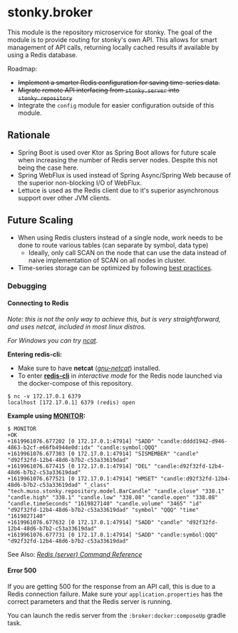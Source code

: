 # stonky.broker
This module is the repository microservice for stonky. The goal of the module is to provide routing for stonky's own API.
This allows for smart management of API calls, returning locally cached results if available by using a Redis database.

Roadmap:
- ~~Implement a smarter Redis configuration for saving time-series data.~~
- ~~Migrate remote API interfacing from `stonky.server` into `stonky.repository`~~
- Integrate the `config` module for easier configuration outside of this module.

## Rationale
- Spring Boot is used over Ktor as Spring Boot allows for future scale when increasing the number of Redis server nodes. Despite this not being the case here.
- Spring WebFlux is used instead of Spring Async/Spring Web because of the superior non-blocking I/O of WebFlux.
- Lettuce is used as the Redis client due to it's superior asynchronous support over other JVM clients.

## Future Scaling
- When using Redis clusters instead of a single node, work needs to be done to route various tables (can separate by symbol, data type)
    - Ideally, only call SCAN on the node that can use the data instead of naive implementation of SCAN on all nodes in cluster.
- Time-series storage can be optimized by following [best practices](https://redislabs.com/redis-best-practices/time-series/).

### Debugging

#### Connecting to Redis
*Note: this is not the only way to achieve this, but is very straightforward, and uses netcat, included in most linux distros.*

*For Windows you can try [ncat](https://nmap.org/ncat/).*

**Entering redis-cli:**
- Make sure to have **netcat** (*[gnu-netcat](https://archlinux.org/packages/?name=gnu-netcat)*) installed.
- To enter [**redis-cli**](https://redis.io/topics/rediscli#interactive-mode) in *interactive mode* for the Redis node launched via the docker-compose of this repository.
```
$ nc -v 172.17.0.1 6379
localhost [172.17.0.1] 6379 (redis) open
```

**Example using [MONITOR](https://redis.io/commands/monitor):**
```
$ MONITOR
+OK
+1619961076.677202 [0 172.17.0.1:47914] "SADD" "candle:dddd1942-d946-4863-b2cf-e66fb4944e0d:idx" "candle:symbol:QQQ"
+1619961076.677303 [0 172.17.0.1:47914] "SISMEMBER" "candle" "d92f32fd-12b4-48d6-b7b2-c53a33619dad"
+1619961076.677415 [0 172.17.0.1:47914] "DEL" "candle:d92f32fd-12b4-48d6-b7b2-c53a33619dad"
+1619961076.677521 [0 172.17.0.1:47914] "HMSET" "candle:d92f32fd-12b4-48d6-b7b2-c53a33619dad" "_class" "tech.muso.stonky.repository.model.BarCandle" "candle.close" "338.1" "candle.high" "338.1" "candle.low" "338.08" "candle.open" "338.08" "candle.timeSeconds" "1619827140" "candle.volume" "3465" "id" "d92f32fd-12b4-48d6-b7b2-c53a33619dad" "symbol" "QQQ" "time" "1619827140"
+1619961076.677632 [0 172.17.0.1:47914] "SADD" "candle" "d92f32fd-12b4-48d6-b7b2-c53a33619dad"
+1619961076.677731 [0 172.17.0.1:47914] "SADD" "candle:symbol:QQQ" "d92f32fd-12b4-48d6-b7b2-c53a33619dad"
```

See Also: *[Redis (server) Command Reference](https://redis.io/commands#server)*


#### Error 500
If you are getting 500 for the response from an API call, this is due to a Redis connection failure.
Make sure your `application.properties` has the correct parameters and that the Redis server is running.

You can launch the redis server from the `:broker:docker:composeUp` gradle task.